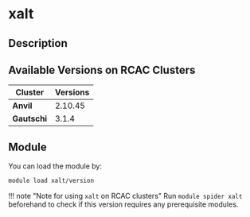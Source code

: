 # xalt

## Description


## Available Versions on RCAC Clusters
|Cluster|Versions|
|---|---|
|**Anvil**|2.10.45|
|**Gautschi**|3.1.4|

## Module
You can load the module by:

```bash
module load xalt/version
```

!!! note "Note for using `xalt` on RCAC clusters"
    Run `module spider xalt` beforehand to check if this version requires any prerequisite modules.
